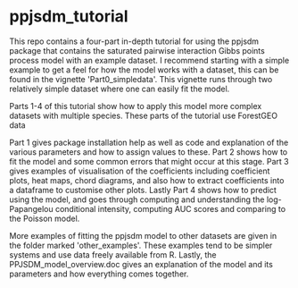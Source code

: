 # ppjsdm_tutorial
This repo contains a four-part in-depth tutorial for using the ppjsdm package that contains the saturated pairwise interaction Gibbs points process model with an example dataset. I recommend starting with a simple example to get a feel for how the model works with a dataset, this can be found in the vignette 'Part0_simpledata'. This vignette runs through two relatively simple dataset where one can easily fit the model. 

Parts 1-4 of this tutorial show how to apply this model more complex datasets with multiple species. These parts of the tutorial use ForestGEO data 

Part 1 gives package installation help as well as code and explanation of the various parameters and how to assign values to these. Part 2 shows how to fit the model and some common errors that might occur at this stage. Part 3 gives examples of visualisation of the coefficients including coefficient plots, heat maps, chord diagrams, and also how to extract coefficients into a dataframe to customise other plots. Lastly Part 4 shows how to predict using the model, and goes through computing and understanding the log-Papangelou conditional intensity, computing AUC scores and comparing to the Poisson model. 

More examples of fitting the ppjsdm model to other datasets are given in the folder marked 'other_examples'. These examples tend to be simpler systems and use data freely available from R. Lastly, the PPJSDM_model_overview.doc gives an explanation of the model and its parameters and how everything comes together. 
